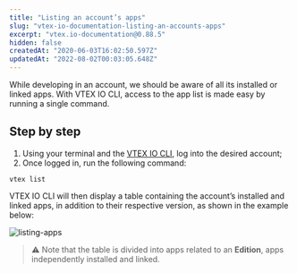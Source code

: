 ```yaml
---
title: "Listing an account’s apps"
slug: "vtex-io-documentation-listing-an-accounts-apps"
excerpt: "vtex.io-documentation@0.88.5"
hidden: false
createdAt: "2020-06-03T16:02:50.597Z"
updatedAt: "2022-08-02T00:03:05.648Z"
---
```

While developing in an account, we should be aware of all its installed or linked apps. With VTEX IO CLI, access to the app list is made easy by running a single command.

## Step by step

1. Using your terminal and the [VTEX IO CLI](https://developers.vtex.com/vtex-developer-docs/docs/vtex-io-documentation-vtex-io-cli-installment-and-command-reference#command-reference), log into the desired account;
2. Once logged in, run the following command:

`vtex list`

VTEX IO CLI will then display a table containing the account’s installed and linked apps, in addition to their respective version, as shown in the example below:

![listing-apps](https://user-images.githubusercontent.com/52087100/67044546-dfe3fd00-f102-11e9-83d7-936f229b7b26.png)

>⚠️ Note that the table is divided into apps related to an **Edition**, apps independently installed and linked.
